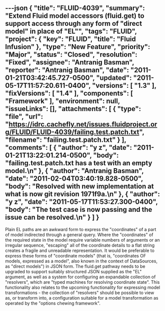 ---json
{
  "title": "FLUID-4039",
  "summary": "Extend Fluid model accessors (fluid.get) to support access through any form of \"direct model\" in place of \"EL\"",
  "tags": "FLUID",
  "project": {
    "key": "FLUID",
    "title": "Fluid Infusion"
  },
  "type": "New Feature",
  "priority": "Major",
  "status": "Closed",
  "resolution": "Fixed",
  "assignee": "Antranig Basman",
  "reporter": "Antranig Basman",
  "date": "2011-01-21T03:42:45.727-0500",
  "updated": "2011-05-17T11:57:20.611-0400",
  "versions": [
    "1.3"
  ],
  "fixVersions": [
    "1.4"
  ],
  "components": [
    "Framework"
  ],
  "environment": null,
  "issueLinks": [],
  "attachments": [
    {
      "type": "file",
      "url": "https://idrc.cachefly.net/issues.fluidproject.org/FLUID/FLUID-4039/failing.test.patch.txt",
      "filename": "failing.test.patch.txt"
    }
  ],
  "comments": [
    {
      "author": "y z",
      "date": "2011-01-21T13:22:01.214-0500",
      "body": "failing.test.patch.txt has a test with an empty model.\n"
    },
    {
      "author": "Antranig Basman",
      "date": "2011-02-04T03:40:19.828-0500",
      "body": "Resolved with new implementation at what is now git revision 1971f9a.\n"
    },
    {
      "author": "y z",
      "date": "2011-05-17T11:53:27.300-0400",
      "body": "The test case is now passing and the issue can be resolved.\n"
    }
  ]
}
---
Plain EL paths are an awkward form to express the "coordinates" of a part of model indirected through a general query. Where the "coordinates" of the required state in the model require variable numbers of arguments or an irregular sequence, "escaping" all of the coordinate details to a flat string creates a fragile and unreadable representation. It would be preferable to express these forms of "coordinate models" (that is, "coordinates OF models, expressed as a model", also known in the context of DataSources, as "direct models") in JSON form. The fluid.get pathway needs to be upgraded to support suitably structured JSON supplied as the "EL" argument, as well as a system for configuring an expandable collection of "resolvers", which are "typed machines for resolving coordinate state". This functionality also relates to the upcoming functionality for expressing model transformations - the collection of "resolvers" should be possible to view as, or transform into, a configuration suitable for a model transformation as operated by the "options chewing framework".

        